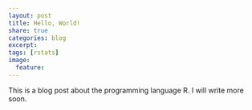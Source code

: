 ```yaml
---
layout: post
title: Hello, World!
share: true
categories: blog
excerpt:
tags: [rstats]
image:
  feature: 
---
```

This is a blog post about the programming language R. I will write more soon.
